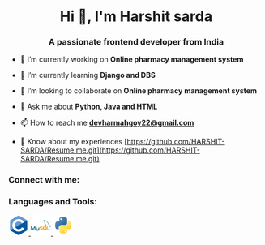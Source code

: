 <h1 align="center">Hi 👋, I'm Harshit sarda</h1>
<h3 align="center">A passionate frontend developer from India</h3>

- 🔭 I’m currently working on **Online pharmacy management system**

- 🌱 I’m currently learning **Django and DBS**

- 👯 I’m looking to collaborate on **Online pharmacy management system**

- 💬 Ask me about **Python, Java and HTML**

- 📫 How to reach me **devharmahgoy22@gmail.com**

- 📄 Know about my experiences [https://github.com/HARSHIT-SARDA/Resume.me.git](https://github.com/HARSHIT-SARDA/Resume.me.git)

<h3 align="left">Connect with me:</h3>
<p align="left">
</p>

<h3 align="left">Languages and Tools:</h3>
<p align="left"> <a href="https://www.cprogramming.com/" target="_blank" rel="noreferrer"> <img src="https://raw.githubusercontent.com/devicons/devicon/master/icons/c/c-original.svg" alt="c" width="40" height="40"/> </a> <a href="https://www.mysql.com/" target="_blank" rel="noreferrer"> <img src="https://raw.githubusercontent.com/devicons/devicon/master/icons/mysql/mysql-original-wordmark.svg" alt="mysql" width="40" height="40"/> </a> <a href="https://www.python.org" target="_blank" rel="noreferrer"> <img src="https://raw.githubusercontent.com/devicons/devicon/master/icons/python/python-original.svg" alt="python" width="40" height="40"/> </a> </p>
